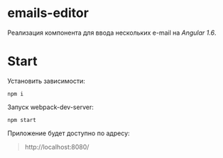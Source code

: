 # emails-editor

Реализация компонента для ввода нескольких e-mail на *Angular 1.6*.

# Start

Установить зависимости:

``` npm i ```

Запуск webpack-dev-server:

``` npm start ```

Приложение будет доступно по адресу:
> http://localhost:8080/

